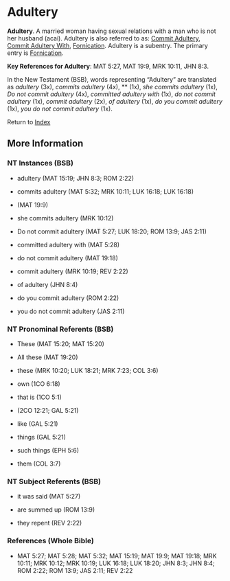 # Adultery
**Adultery**. 
A married woman having sexual relations with a man who is not her husband (acai). 
Adultery is also referred to as: 
[Commit Adultery](CommitAdultery.md), [Commit Adultery With](CommitAdultery.2.md), [Fornication](Fornication.md). 
Adultery is a subentry. The primary entry is 
[Fornication](Fornication.md). 


**Key References for Adultery**: 
MAT 5:27, MAT 19:9, MRK 10:11, JHN 8:3. 




In the New Testament (BSB), words representing “Adultery” are translated as 
*adultery* (3x), *commits adultery* (4x), ** (1x), *she commits adultery* (1x), *Do not commit adultery* (4x), *committed adultery with* (1x), *do not commit adultery* (1x), *commit adultery* (2x), *of adultery* (1x), *do you commit adultery* (1x), *you do not commit adultery* (1x). 


Return to [Index](00-Index.md)

## More Information

### NT Instances (BSB)

* adultery (MAT 15:19; JHN 8:3; ROM 2:22)

* commits adultery (MAT 5:32; MRK 10:11; LUK 16:18; LUK 16:18)

*  (MAT 19:9)

* she commits adultery (MRK 10:12)

* Do not commit adultery (MAT 5:27; LUK 18:20; ROM 13:9; JAS 2:11)

* committed adultery with (MAT 5:28)

* do not commit adultery (MAT 19:18)

* commit adultery (MRK 10:19; REV 2:22)

* of adultery (JHN 8:4)

* do you commit adultery (ROM 2:22)

* you do not commit adultery (JAS 2:11)



### NT Pronominal Referents (BSB)

* These (MAT 15:20; MAT 15:20)

* All these (MAT 19:20)

* these (MRK 10:20; LUK 18:21; MRK 7:23; COL 3:6)

* own (1CO 6:18)

* that is (1CO 5:1)

*  (2CO 12:21; GAL 5:21)

* like (GAL 5:21)

* things (GAL 5:21)

* such things (EPH 5:6)

* them (COL 3:7)



### NT Subject Referents (BSB)

* it was said (MAT 5:27)

* are summed up (ROM 13:9)

* they repent (REV 2:22)



### References (Whole Bible)

* MAT 5:27; MAT 5:28; MAT 5:32; MAT 15:19; MAT 19:9; MAT 19:18; MRK 10:11; MRK 10:12; MRK 10:19; LUK 16:18; LUK 18:20; JHN 8:3; JHN 8:4; ROM 2:22; ROM 13:9; JAS 2:11; REV 2:22



